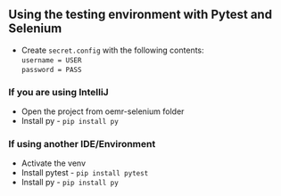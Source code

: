 ## Using the testing environment with Pytest and Selenium
* Create `secret.config` with the following contents:
  <br/>`username = USER`
  <br/>`password = PASS`

### If you are using IntelliJ
* Open the project from oemr-selenium folder
* Install py - `pip install py`

### If using another IDE/Environment
* Activate the venv
* Install pytest - `pip install pytest`
* Install py - `pip install py`
